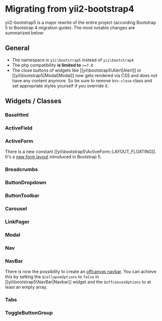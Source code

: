 Migrating from yii2-bootstrap4
==============================

yii2-bootstrap5 is a major rewrite of the entire project (according Bootstrap 5 to Bootstrap 4 migration guide).
The most notable changes are summarized below:

## General

* The namespace is `yii\bootstrap5` instead of `yii\bootstrap4`
* The php compatibility **is limited to** `>=7.0`
* The close buttons of widgets like [[yii\bootstrap5\Alert|Alert]] or [[yii\bootstrap5|Modal|Modal]] now gets rendered
  via CSS and does not have any content anymore. So be sure to remove `btn-close` class and set appropriate styles yourself
  if you override it.

## Widgets / Classes

### BaseHtml

### ActiveField

### ActiveForm

There is a new constant [[yii\bootstrap5\ActiveForm::LAYOUT_FLOATING]]. It's a 
[new form layout](https://getbootstrap.com/docs/5.1/forms/floating-labels/) introduced in Bootstrap 5.

### Breadcrumbs

### ButtonDropdown

### ButtonToolbar

### Carousel

### LinkPager

### Modal

### Nav

### NavBar

There is now the possibility to create an [offcanvas navbar](https://getbootstrap.com/docs/5.1/components/navbar/#offcanvas).
You can achieve this by setting the `$collapseOptions` to `false` in [[yii\bootstrap5\NavBar|Navbar]] widget and the 
`$offcanvasOptions` to at least an empty array.

### Tabs

### ToggleButtonGroup
